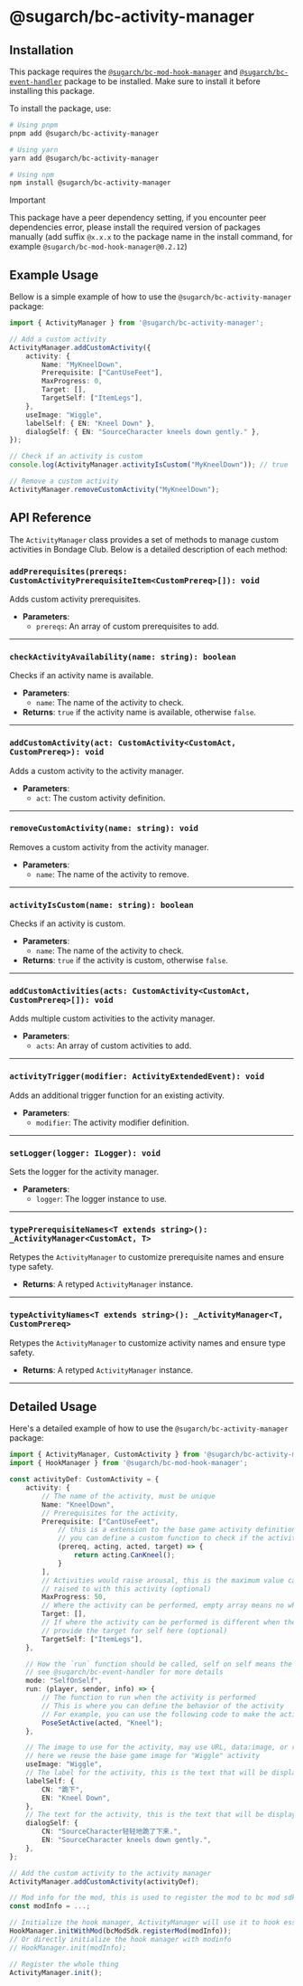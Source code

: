 # @sugarch/bc-activity-manager


## Installation

This package requires the [`@sugarch/bc-mod-hook-manager`](../mod-hook-manager/) and [`@sugarch/bc-event-handler`](../event-handler/) package to be installed. Make sure to install it before installing this package.

To install the package, use:

```bash
# Using pnpm
pnpm add @sugarch/bc-activity-manager

# Using yarn
yarn add @sugarch/bc-activity-manager

# Using npm
npm install @sugarch/bc-activity-manager
```

> [!IMPORTANT]
> This package have a peer dependency setting, if you encounter peer dependencies error, please install the required version of packages manually (add suffix `@x.x.x` to the package name in the install command, for example `@sugarch/bc-mod-hook-manager@0.2.12`)

## Example Usage

Bellow is a simple example of how to use the `@sugarch/bc-activity-manager` package:

```typescript
import { ActivityManager } from '@sugarch/bc-activity-manager';

// Add a custom activity
ActivityManager.addCustomActivity({
    activity: {
        Name: "MyKneelDown",
        Prerequisite: ["CantUseFeet"],
        MaxProgress: 0,
        Target: [],
        TargetSelf: ["ItemLegs"],
    },
    useImage: "Wiggle",
    labelSelf: { EN: "Kneel Down" },
    dialogSelf: { EN: "SourceCharacter kneels down gently." },
});

// Check if an activity is custom
console.log(ActivityManager.activityIsCustom("MyKneelDown")); // true

// Remove a custom activity
ActivityManager.removeCustomActivity("MyKneelDown");
```

## API Reference

The `ActivityManager` class provides a set of methods to manage custom activities in Bondage Club. Below is a detailed description of each method:

### `addPrerequisites(prereqs: CustomActivityPrerequisiteItem<CustomPrereq>[]): void`

Adds custom activity prerequisites.

- **Parameters**:
  - `prereqs`: An array of custom prerequisites to add.

---

### `checkActivityAvailability(name: string): boolean`

Checks if an activity name is available.

- **Parameters**:
  - `name`: The name of the activity to check.
- **Returns**: `true` if the activity name is available, otherwise `false`.

---

### `addCustomActivity(act: CustomActivity<CustomAct, CustomPrereq>): void`

Adds a custom activity to the activity manager.

- **Parameters**:
  - `act`: The custom activity definition.

---

### `removeCustomActivity(name: string): void`

Removes a custom activity from the activity manager.

- **Parameters**:
  - `name`: The name of the activity to remove.

---

### `activityIsCustom(name: string): boolean`

Checks if an activity is custom.

- **Parameters**:
  - `name`: The name of the activity to check.
- **Returns**: `true` if the activity is custom, otherwise `false`.

---

### `addCustomActivities(acts: CustomActivity<CustomAct, CustomPrereq>[]): void`

Adds multiple custom activities to the activity manager.

- **Parameters**:
  - `acts`: An array of custom activities to add.

---

### `activityTrigger(modifier: ActivityExtendedEvent): void`

Adds an additional trigger function for an existing activity.

- **Parameters**:
  - `modifier`: The activity modifier definition.

---

### `setLogger(logger: ILogger): void`

Sets the logger for the activity manager.

- **Parameters**:
  - `logger`: The logger instance to use.

---

### `typePrerequisiteNames<T extends string>(): _ActivityManager<CustomAct, T>`

Retypes the `ActivityManager` to customize prerequisite names and ensure type safety.

- **Returns**: A retyped `ActivityManager` instance.

---

### `typeActivityNames<T extends string>(): _ActivityManager<T, CustomPrereq>`

Retypes the `ActivityManager` to customize activity names and ensure type safety.

- **Returns**: A retyped `ActivityManager` instance.

---

## Detailed Usage

Here's a detailed example of how to use the `@sugarch/bc-activity-manager` package:

```typescript
import { ActivityManager, CustomActivity } from '@sugarch/bc-activity-manager';
import { HookManager } from '@sugarch/bc-mod-hook-manager';

const activityDef: CustomActivity = {
    activity: {
        // The name of the activity, must be unique
        Name: "KneelDown",
        // Prerequisites for the activity,
        Prerequisite: ["CantUseFeet", 
            // this is a extension to the base game activity definition
            // you can define a custom function to check if the activity can be performed
            (prereq, acting, acted, target) => {
                return acting.CanKneel();
            }
        ],
        // Activities would raise arousal, this is the maximum value can be 
        // raised to with this activity (optional)
        MaxProgress: 50,
        // Where the activity can be performed, empty array means no where
        Target: [],
        // If where the activity can be performed is different when the activity is performed on self,
        // provide the target for self here (optional)
        TargetSelf: ["ItemLegs"],
    },

    // How the `run` function should be called, self on self means the activity is performed on self
    // see @sugarch/bc-event-handler for more details
    mode: "SelfOnSelf",
    run: (player, sender, info) => {
        // The function to run when the activity is performed
        // This is where you can define the behavior of the activity
        // For example, you can use the following code to make the acting character kneel down
        PoseSetActive(acted, "Kneel");
    },

    // The image to use for the activity, may use URL, data:image, or reuse the base game image
    // here we reuse the base game image for "Wiggle" activity
    useImage: "Wiggle",
    // The label for the activity, this is the text that will be displayed in activity dialog
    labelSelf: {
        CN: "跪下",
        EN: "Kneel Down",
    },
    // The text for the activity, this is the text that will be displayed in chat log
    dialogSelf: {
        CN: "SourceCharacter轻轻地跪了下来.",
        EN: "SourceCharacter kneels down gently.",
    },
};

// Add the custom activity to the activity manager
ActivityManager.addCustomActivity(activityDef);

// Mod info for the mod, this is used to register the mod to bc mod sdk
const modInfo = ...;

// Initialize the hook manager, ActivityManager will use it to hook essential functions
HookManager.initWithMod(bcModSdk.registerMod(modInfo));
// Or directly initialize the hook manager with modinfo
// HookManager.init(modInfo);

// Register the whole thing
ActivityManager.init();
```
